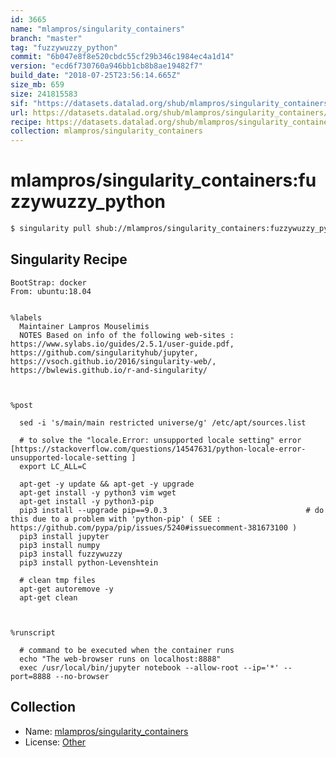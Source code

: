 ```yaml
---
id: 3665
name: "mlampros/singularity_containers"
branch: "master"
tag: "fuzzywuzzy_python"
commit: "6b047e8f8e520cbdc55cf29b346c1984ec4a1d14"
version: "ecd6f730760a946bb1cb8b8ae19482f7"
build_date: "2018-07-25T23:56:14.665Z"
size_mb: 659
size: 241815583
sif: "https://datasets.datalad.org/shub/mlampros/singularity_containers/fuzzywuzzy_python/2018-07-25-6b047e8f-ecd6f730/ecd6f730760a946bb1cb8b8ae19482f7.simg"
url: https://datasets.datalad.org/shub/mlampros/singularity_containers/fuzzywuzzy_python/2018-07-25-6b047e8f-ecd6f730/
recipe: https://datasets.datalad.org/shub/mlampros/singularity_containers/fuzzywuzzy_python/2018-07-25-6b047e8f-ecd6f730/Singularity
collection: mlampros/singularity_containers
---
```


# mlampros/singularity_containers:fuzzywuzzy_python

```bash
$ singularity pull shub://mlampros/singularity_containers:fuzzywuzzy_python
```

## Singularity Recipe

```singularity
BootStrap: docker
From: ubuntu:18.04


%labels
  Maintainer Lampros Mouselimis
  NOTES Based on info of the following web-sites : https://www.sylabs.io/guides/2.5.1/user-guide.pdf, https://github.com/singularityhub/jupyter, https://vsoch.github.io/2016/singularity-web/, https://bwlewis.github.io/r-and-singularity/



%post

  sed -i 's/main/main restricted universe/g' /etc/apt/sources.list
  
  # to solve the "locale.Error: unsupported locale setting" error [https://stackoverflow.com/questions/14547631/python-locale-error-unsupported-locale-setting ]
  export LC_ALL=C

  apt-get -y update && apt-get -y upgrade
  apt-get install -y python3 vim wget
  apt-get install -y python3-pip
  pip3 install --upgrade pip==9.0.3                               # do this due to a problem with 'python-pip' ( SEE : https://github.com/pypa/pip/issues/5240#issuecomment-381673100 )
  pip3 install jupyter
  pip3 install numpy
  pip3 install fuzzywuzzy
  pip3 install python-Levenshtein

  # clean tmp files
  apt-get autoremove -y
  apt-get clean



%runscript
    
  # command to be executed when the container runs
  echo "The web-browser runs on localhost:8888"
  exec /usr/local/bin/jupyter notebook --allow-root --ip='*' --port=8888 --no-browser
```

## Collection

 - Name: [mlampros/singularity_containers](https://github.com/mlampros/singularity_containers)
 - License: [Other](None)

